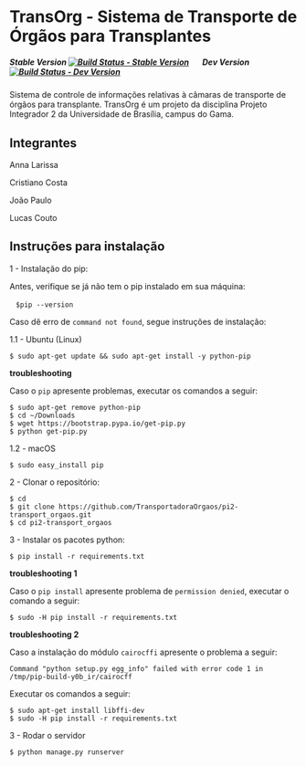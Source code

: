TransOrg - Sistema de Transporte de Órgãos para Transplantes
========

##### Stable Version [![Build Status - Stable Version](https://travis-ci.org/TransportadoraOrgaos/pi2-transport_orgaos.svg?branch=master)](https://travis-ci.org/TransportadoraOrgaos/pi2-transport_orgaos)&nbsp;&nbsp;&nbsp;&nbsp;&nbsp;&nbsp; Dev Version [![Build Status - Dev Version](https://travis-ci.org/TransportadoraOrgaos/pi2-transport_orgaos.svg?branch=development)](https://travis-ci.org/TransportadoraOrgaos/pi2-transport_orgaos)

Sistema de controle de informações relativas à câmaras de transporte de órgãos para transplante. TransOrg é um projeto da disciplina Projeto
Integrador 2 da Universidade de Brasília, campus do Gama.

Integrantes
-----------
Anna Larissa

Cristiano Costa

João Paulo

Lucas Couto

Instruções para instalação
--------------------------

1 - Instalação do pip:

  Antes, verifique se já não tem o pip instalado em sua máquina:
  
  ```
  $pip --version
  ```
  
  Caso dê erro de `command not found`, segue instruções de instalação:

  1.1 - Ubuntu (Linux)

  ```
  $ sudo apt-get update && sudo apt-get install -y python-pip
  ```
  
  __troubleshooting__
  
  Caso o `pip` apresente problemas, executar os comandos a seguir:
  
  ```
  $ sudo apt-get remove python-pip
  $ cd ~/Downloads
  $ wget https://bootstrap.pypa.io/get-pip.py
  $ python get-pip.py
  ```
  
  1.2 - macOS
  
  ```
  $ sudo easy_install pip
  ```

2 - Clonar o repositório:

```
$ cd
$ git clone https://github.com/TransportadoraOrgaos/pi2-transport_orgaos.git
$ cd pi2-transport_orgaos
```

3 - Instalar os pacotes python:

```
$ pip install -r requirements.txt
```

__troubleshooting 1__

Caso o `pip install` apresente problema de `permission denied`, executar o comando a seguir:

```
$ sudo -H pip install -r requirements.txt
```

__troubleshooting 2__

Caso a instalação do módulo `cairocffi` apresente o problema a seguir:

```
Command "python setup.py egg_info" failed with error code 1 in /tmp/pip-build-y0b_ir/cairocff
```
Executar os comandos a seguir:

```
$ sudo apt-get install libffi-dev
$ sudo -H pip install -r requirements.txt
```

3 - Rodar o servidor

 ```
 $ python manage.py runserver
 ```
